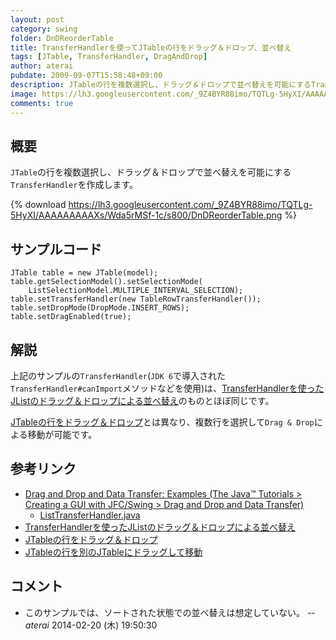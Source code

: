 ```yaml
---
layout: post
category: swing
folder: DnDReorderTable
title: TransferHandlerを使ってJTableの行をドラッグ＆ドロップ、並べ替え
tags: [JTable, TransferHandler, DragAndDrop]
author: aterai
pubdate: 2009-09-07T15:58:48+09:00
description: JTableの行を複数選択し、ドラッグ＆ドロップで並べ替えを可能にするTransferHandlerを作成します。
image: https://lh3.googleusercontent.com/_9Z4BYR88imo/TQTLg-5HyXI/AAAAAAAAAXs/Wda5rMSf-1c/s800/DnDReorderTable.png
comments: true
---
```

## 概要
`JTable`の行を複数選択し、ドラッグ＆ドロップで並べ替えを可能にする`TransferHandler`を作成します。

{% download https://lh3.googleusercontent.com/_9Z4BYR88imo/TQTLg-5HyXI/AAAAAAAAAXs/Wda5rMSf-1c/s800/DnDReorderTable.png %}

## サンプルコード
<pre class="prettyprint"><code>JTable table = new JTable(model);
table.getSelectionModel().setSelectionMode(
    ListSelectionModel.MULTIPLE_INTERVAL_SELECTION);
table.setTransferHandler(new TableRowTransferHandler());
table.setDropMode(DropMode.INSERT_ROWS);
table.setDragEnabled(true);
</code></pre>

## 解説
上記のサンプルの`TransferHandler`(`JDK 6`で導入された`TransferHandler#canImport`メソッドなどを使用)は、[TransferHandlerを使ったJListのドラッグ＆ドロップによる並べ替え](https://ateraimemo.com/Swing/DnDReorderList.html)のものとほぼ同じです。

[JTableの行をドラッグ＆ドロップ](https://ateraimemo.com/Swing/DnDTable.html)とは異なり、複数行を選択して`Drag & Drop`による移動が可能です。

## 参考リンク
- [Drag and Drop and Data Transfer: Examples (The Java™ Tutorials > Creating a GUI with JFC/Swing > Drag and Drop and Data Transfer)](https://docs.oracle.com/javase/tutorial/uiswing/examples/dnd/index.html#BasicDnD)
    - [ListTransferHandler.java](https://docs.oracle.com/javase/tutorial/uiswing/examples/dnd/DropDemoProject/src/dnd/ListTransferHandler.java)
- [TransferHandlerを使ったJListのドラッグ＆ドロップによる並べ替え](https://ateraimemo.com/Swing/DnDReorderList.html)
- [JTableの行をドラッグ＆ドロップ](https://ateraimemo.com/Swing/DnDTable.html)
- [JTableの行を別のJTableにドラッグして移動](https://ateraimemo.com/Swing/DragRowsAnotherTable.html)

<!-- dummy comment line for breaking list -->

## コメント
- このサンプルでは、ソートされた状態での並べ替えは想定していない。 -- *aterai* 2014-02-20 (木) 19:50:30

<!-- dummy comment line for breaking list -->
